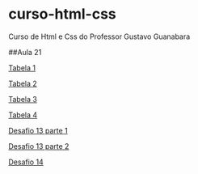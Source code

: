# curso-html-css
 Curso de Html e Css do Professor Gustavo Guanabara

##Aula 21

[Tabela 1](https://brunnohm2.github.io/curso-html-css/html/exercicios/ex023/tabela001.html)

[Tabela 2](https://brunnohm2.github.io/curso-html-css/html/exercicios/ex023/tabela002.html)

[Tabela 3](https://brunnohm2.github.io/curso-html-css/html/exercicios/ex023/tabela003.html)

[Tabela 4](https://brunnohm2.github.io/curso-html-css/html/exercicios/ex023/tabela004.html)

[Desafio 13 parte 1](https://brunnohm2.github.io/curso-html-css/html/desafio/desafio13/desafio-13-01.html)

[Desafio 13 parte 2](https://brunnohm2.github.io/curso-html-css/html/desafio/desafio13/desafio-13-02.html)

[Desafio 14](https://brunnohm2.github.io/curso-html-css/html/desafio/desafio14/)